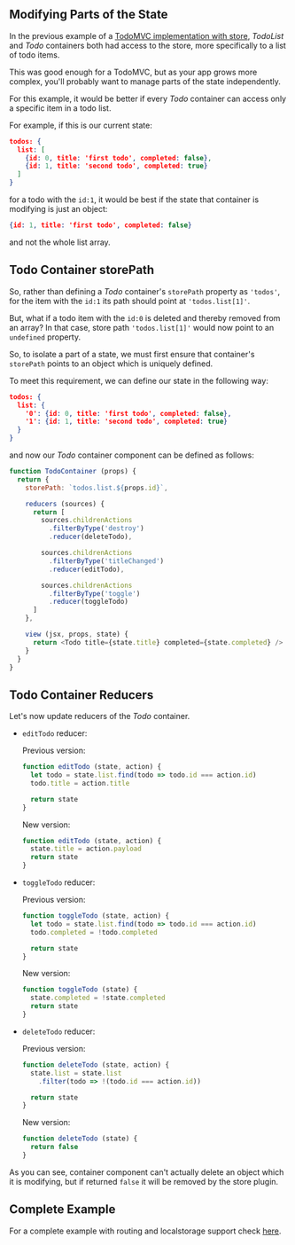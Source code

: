 ## Modifying Parts of the State
In the previous example of a [TodoMVC implementation with store](TodoMVCStore.md),
*TodoList* and *Todo* containers both had access to the store, more specifically to a list of todo items.

This was good enough for a TodoMVC, but as your app grows more complex, 
you'll probably want to manage parts of the state independently.

For this example, it would be better if every *Todo* container can access only a specific item in a todo list.

For example, if this is our current state:

```JSON
todos: {
  list: [
    {id: 0, title: 'first todo', completed: false},
    {id: 1, title: 'second todo', completed: true}
  ] 
}
```

for a todo with the `id:1`, it would be best if the state that container is modifying is just an object:

```JSON
{id: 1, title: 'first todo', completed: false}
```  

and not the whole list array.

## Todo Container storePath
So, rather than defining a *Todo* container's `storePath` property as `'todos'`,
for the item with the `id:1` its path should point at `'todos.list[1]'`.

But, what if a todo item with the `id:0` is deleted and thereby removed from an array? 
In that case, store path `'todos.list[1]'` would now point to an `undefined` property.

So, to isolate a part of a state, we must first ensure that container's `storePath` points to an object which is uniquely defined. 

To meet this requirement, we can define our state in the following way:

```JSON
todos: {
  list: {
    '0': {id: 0, title: 'first todo', completed: false},
    '1': {id: 1, title: 'second todo', completed: true}
  }
}
```

and now our *Todo* container component can be defined as follows:

```javascript
function TodoContainer (props) {
  return {
    storePath: `todos.list.${props.id}`,

    reducers (sources) {
      return [
        sources.childrenActions
          .filterByType('destroy')
          .reducer(deleteTodo),

        sources.childrenActions
          .filterByType('titleChanged')
          .reducer(editTodo),

        sources.childrenActions
          .filterByType('toggle')
          .reducer(toggleTodo)
      ]
    },

    view (jsx, props, state) {
      return <Todo title={state.title} completed={state.completed} />
    }
  }
}
```

## Todo Container Reducers
Let's now update reducers of the *Todo* container.

* `editTodo` reducer:

  Previous version:

  ```javascript
  function editTodo (state, action) {
    let todo = state.list.find(todo => todo.id === action.id)
    todo.title = action.title

    return state
  }
  ```

  New version:

  ```javascript
  function editTodo (state, action) {
    state.title = action.payload
    return state
  }
  ```
* `toggleTodo` reducer:

  Previous version:

  ```javascript
  function toggleTodo (state, action) {
    let todo = state.list.find(todo => todo.id === action.id)
    todo.completed = !todo.completed

    return state
  }
  ```

  New version:

  ```javascript
  function toggleTodo (state) {
    state.completed = !state.completed
    return state
  }
  ```
* `deleteTodo` reducer:

  Previous version:

  ```javascript
  function deleteTodo (state, action) {
    state.list = state.list
      .filter(todo => !(todo.id === action.id))

    return state
  }
  ```

  New version:

  ```javascript
  function deleteTodo (state) {
    return false
  }
  ```

As you can see, container component can't actually delete an object which it is modifying,
but if returned `false` it will be removed by the store plugin. 

## Complete Example
For a complete example with routing and localstorage support check [here](https://github.com/recyclejs/recycle/tree/master/examples/TodoMVC-Store-2).